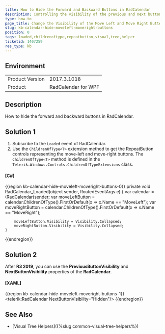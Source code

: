 ```yaml
---
title: How to Hide the Forward and Backward Buttons in RadCalendar
description: Controlling the visibility of the previous and next buttons in RadCalendar
type: how-to
page_title: Change the Visibility of the Move Left and Move Right Buttons in the Calendar Header
slug: kb-calendar-hide-moveleft-moveright-buttons
position: 0
tags: loaded,childrenoftype,repeatbutton,visual,tree,helper
ticketid: 1407259
res_type: kb
---
```


## Environment
<table>
    <tbody>
	    <tr>
	    	<td>Product Version</td>
	    	<td>2017.3.1018</td>
	    </tr>
	    <tr>
	    	<td>Product</td>
	    	<td>RadCalendar for WPF</td>
	    </tr>
    </tbody>
</table>

## Description

How to hide the forward and backward buttons in RadCalendar.

## Solution 1

1. Subscribe to the `Loaded` event of RadCalendar.
2. Use the `ChildrenOfType<T>` extension method to get the RepeatButton controls representing the move-left and move-right buttons. The `ChildrenOfType<T>` method is defined in the `Telerik.Windows.Controls.ChildrenOfTypeExtensions` class.

#### __[C#]__
{{region kb-calendar-hide-moveleft-moveright-buttons-0}}
	private void RadCalendar_Loaded(object sender, RoutedEventArgs e)
	{
		var calendar = (RadCalendar)sender;
		var moveLeftButton = calendar.ChildrenOfType<RepeatButton>().FirstOrDefault(x => x.Name == "MoveLeft");
		var moveRightButton = calendar.ChildrenOfType<RepeatButton>().FirstOrDefault(x => x.Name == "MoveRight");

		moveLeftButton.Visibility = Visibility.Collapsed;
		moveRightButton.Visibility = Visibility.Collapsed;
	}
{{endregion}}

## Solution 2

After __R3 2019__, you can use the __PreviousButtonVisibility__ and __NextButtonVisibility__ properties of the __RadCalendar__.

#### __[XAML]__
{{region kb-calendar-hide-moveleft-moveright-buttons-1}}
	<Grid>
        	<telerik:RadCalendar NextButtonVisibility="Hidden"/>
    	</Grid>
{{endregion}}


## See Also
* [Visual Tree Helpers]({%slug common-visual-tree-helpers%})
